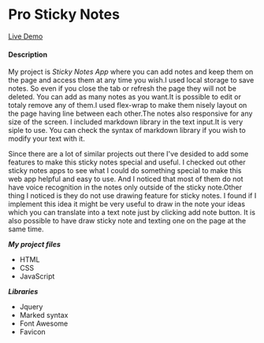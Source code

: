 # Pro Sticky Notes

<a href="https://akhmed0606.github.io/ProStickyNotes/" class="button">Live Demo</a>

#### Description
My project is *Sticky Notes App* where you can add notes and keep them on the page  and access them at any time you wish.I used local storage to save  notes. So even if you close the tab or refresh the page they will not be deleted. You can add as many notes as you want.It is possible to edit or totaly remove any of them.I used flex-wrap to make them nisely layout on the page having line between each other.The notes also responsive for any size of the screen. I included markdown library in the text input.It is very siple to use.
You can check the syntax of markdown library if you wish to modify your text with it.

Since there are a lot of similar projects out there I've desided to add some features to make this sticky notes special and useful.
I checked out other sticky notes apps to see what I could do something special to make this web app helpful and easy to use. And I noticed that most of them do not have voice recognition in the notes only outside of the sticky note.Other thing I noticed is they do not  use drawing feature for sticky notes. I found if I implement this idea it might be very useful to draw in the note your ideas which you can translate into a text note just by clicking add note button. It is also possible to have draw sticky note and texting one on the page at the same time. 


***My project files***
- HTML
- CSS
- JavaScript


***Libraries***
- Jquery
- Marked syntax
- Font Awesome
- Favicon
